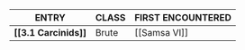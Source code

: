 
| **ENTRY**             | **CLASS** | **FIRST ENCOUNTERED** |
| --------------------- | --------- | --------------------- |
| **[[3.1 Carcinids]]** | Brute     | [[Samsa VI]]          |
